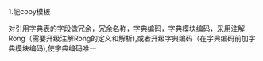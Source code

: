 1.能copy模板

对引用字典表的字段做冗余，冗余名称，字典编码，字典模块编码，采用注解Rong（需要升级注解Rong的定义和解析),或者升级字典编码（在字典编码前加字典模块编码),使字典编码唯一
